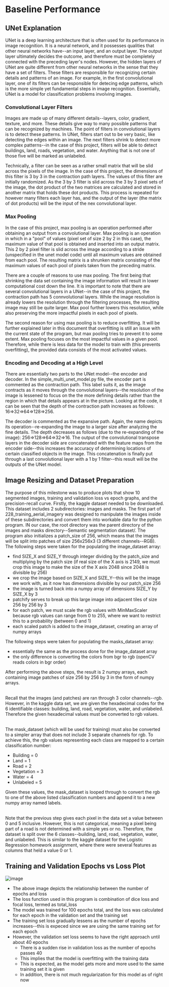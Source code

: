 # Baseline Performance

## UNet Explanation
UNet is a deep learning architecture that is often used for its performance in image recognition.  It is a neural network, and it possesses qualities that other neural networks have--an input layer, and an output layer.  The output layer ultimately decides the outcome, and therefore must be completely connected with the preceding layer's nodes.  However, the hidden layers of UNet are quite different from other neural networks in the sense that they have a set of filters.  These filters are responsible for recognizing certain details and patterns of an image.  For example, in the first convolutional layer, one of its filters can be responsible for detecing edge patterns, which is the more simple yet fundamental steps in image recognition.  Essentially, UNet is a model for classification problems involving images. 

### Convolutional Layer Filters
Images are made up of many different details--layers, color, gradient, texture, and more.  These details give way to many possible patterns that can be recognized by machines.  The point of filters in convolutional layers is to detect these patterns.  In UNet, filters start out to be very basic, like detecting the edges within an image.  The next filters shrink to detect more complex patterns--in the case of this project, filters will be able to detect buildings, land, roads, vegetation, and water.  Anything that is not one of those five will be marked as unlabeled. <br>

Technically, a filter can be seen as a rather small matrix that will be slid across the pixels of the image.  In the case of this project, the dimensions of this filter is 3 by 3 in the contraction path layers.  The values of this filter are initially randomized.  As the 3 by 3 filter is slid across the 3 by 3 pixel sets of the image, the dot product of the two matrices are calculated and stored in another matrix that holds these dot products.  This process is repeated for however many filters each layer has, and the output of the layer (the matrix of dot products) will be the input of the nex convolutional layer.

### Max Pooling
In the case of this project, max pooling is an operation performed after obtaining an output from a convolutional layer.  Max pooling is an operation in which in a "pool" of values (pixel set of size 2 by 2 in this case), the maximum value of that pool is obtained and inserted into an output matrix.  This 2 by 2 pixel filter is slid across the image according to a stride (unspecified in the unet model code) until all maximum values are obtained from each pool.  The resulting matrix is a shrunken matrix consisting of the maximum values of each pool of pixels taken from the preceding matrix.<br>

There are a couple of reasons to use max pooling.  The first being that shrinking the data set containing the image information will result in lower computational cost down the line.  It is important to note that there are several convolutional layers in a UNet--in the case of this project, the contraction path has 5 connvolutional layers.  While the image resolution is already lowers the resolution through the filtering processes, the resulting image may still be quite larger.  Max pool further lowers this resolution, while also preserving the more impactful pixels in each pool of pixels.<br>

The second reason for using max pooling is to reduce overfitting.  It will be further explained later in this document that overfitting is still an issue with the current state of the program, but max pooling tries to prevent it to some extent.  Max pooling focuses on the most impactful values in a given pool.  Therefore, while there is less data for the model to train with (this prevents overfitting), the provided data consists of the most activated values.

### Encoding and Decoding at a High Level
There are essentially two parts to the UNet model--the encoder and decoder.  In the simple_multi_unet_model.py file, the encoder part is commented as the contraction path.  This label suits it, as the image contracts as it moves through the convolutional layers--the resolution of the image is lessened to focus on the the more defining details rather than the region in which that details appears at in the picture.  Looking at the code, it can be seen that the depth of the contraction path increases as follows: 16=>32=>64=>128=>256.<br>

The decoder is commented as the expansive path.  Again, the name depicts its operation--re-expanding the image to a larger size after analyzing the fine details.  The depth decreases as follows (due to the re-expanding of the image): 256=>128=>64=>32=>16.  The output of the convolutional transpose layers in the decoder side are concatenated with the feature maps from the encoder side--this increases the accuracy of determining locations of certain classified objects in the image.  This concatenation is finally put through a last convolutional layer with a 1 by 1 filter--this result will be the outputs of the UNet model.

## Image Resizing and Dataset Preparation
The purpose of this milestone was to produce plots that show 10 segmented images, training and validation loss vs epoch graphs, and the precision-recall curve.  Firstly, the kaggle dataset needed to be downloaded.  This dataset includes 2 subdirectories: images and masks.  The first part of 228_training_aerial_imagery was designed to manipulate the images inside of these subdirectories and convert them into workable data for the python program.  IN our case, the root directory was the parent directory of the images and masks directory--Semantic segmentation dataset/.  The program also initializes a patch_size of 256, which means that the images will be split into patches of size 256x256x3 (3 different channels--RGB).  The following steps were taken for the populating the image_dataset array:
- find SIZE_X and SIZE_Y through integer dividing by the patch_size and multiplying by the patch size (if real size of the X axis is 2149, we must crop this image to make the size of the X axis 2048 since 2048 is divisible by 256)
- we crop the image based on SIZE_X and SIZE_Y--this will be the image we work with, as it now has dimensions divisible by our patch_size 256
- the image is turned back into a numpy array of dimensions SIZE_Y by SIZE_X by 3
- patchify serves to break up this large image into adjacent tiles of size 256 by 256 by 3
- for each patch, we must scale the rgb values with MinMaxScaler because rgb values can range from 0 to 255, where we want to restrict this to a probability (between 0 and 1)
- each scaled patch is added to the image_dataset, creating an array of numpy arrays

The following steps were taken for populating the masks_dataset array:
- essentially the same as the process done for the image_dataset array
- the only difference is converting the colors from bgr to rgb (openCV reads colors in bgr order)

After performing the above steps, the result is 2 numpy arrays, each containing image patches of size 256 by 256 by 3 in the form of numpy arrays.<br><br>

Recall that the  images (and patches) are ran through 3 color channels--rgb.  However, in the kaggle data set, we are given the hexadecimal codes for the 6 identifiable classes: building, land, road, vegetation, water, and unlabeled.  Therefore the given hexadecimal values must be converted to rgb values.<br><br>

The mask_dataset (which will be used for training) must also be converted to a simpler array that does not include 3 separate channels for rgb.  To achieve this, the rgb values representing each class are mapped to a certain classification number:
- Building = 0
- Land = 1
- Road = 2
- Vegetation = 3
- Water = 4
- Unlabeled = 5

Given these values, the mask_dataset is looped through to convert the rgb to one of the above listed classification numbers and append it to a new numpy array named labels.<br><br>

Note that the previous step gives each pixel in the data set a value between 0 and 5 inclusive.  However, this is not categorical, meaning a pixel being part of a road is not determined with a simple yes or no.  Therefore, the dataset is split over the 6 classes--building, land, road, vegetation, water, and unlabeled.  This is similar to the kaggle dataset for the Logistic Regression homework assignment, where there were several features as columns that held a value 0 or 1.

## Training and Validation Epochs vs Loss Plot
![image](https://user-images.githubusercontent.com/98120760/200154523-a7f3d3fe-64a6-477d-84a1-599644b89e5f.png)
- The above image depicts the relationship between the number of epochs and loss
- The loss function used in this program is combination of dice loss and focal loss, termed as total_loss 
- The model was trained for 100 epochs total, and the loss was calculated for each epoch in the validation set and the training set
- The training set loss gradually lessens as the number of epochs increases--this is expeced since we are using the same training set for each epoch
- However, the validation set loss seems to have the right approach until about 40 epochs
    - There is a sudden rise in validation loss as the number of epochs passes 40
    - This implies that the model is overfitting with the training data
    - This is expected, as the model gets more and more used to the same training set it is given
    - In addition, there is not much regularization for this model as of right now
